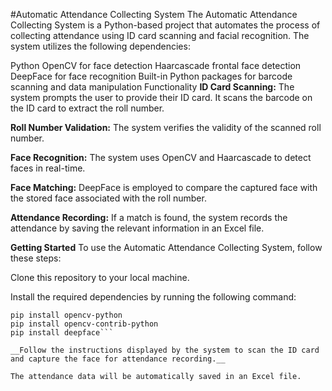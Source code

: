 #Automatic Attendance Collecting System
The Automatic Attendance Collecting System is a Python-based project that automates the process of collecting attendance using ID card scanning and facial recognition. The system utilizes the following dependencies:

Python
OpenCV for face detection
Haarcascade frontal face detection
DeepFace for face recognition
Built-in Python packages for barcode scanning and data manipulation
Functionality
**ID Card Scanning:** The system prompts the user to provide their ID card. It scans the barcode on the ID card to extract the roll number.

**Roll Number Validation:** The system verifies the validity of the scanned roll number.

**Face Recognition:** The system uses OpenCV and Haarcascade to detect faces in real-time.

**Face Matching:** DeepFace is employed to compare the captured face with the stored face associated with the roll number.

**Attendance Recording:** If a match is found, the system records the attendance by saving the relevant information in an Excel file.

**Getting Started**
To use the Automatic Attendance Collecting System, follow these steps:

Clone this repository to your local machine.

Install the required dependencies by running the following command:

```
pip install opencv-python
pip install opencv-contrib-python
pip install deepface```

__Follow the instructions displayed by the system to scan the ID card and capture the face for attendance recording.__

The attendance data will be automatically saved in an Excel file.
